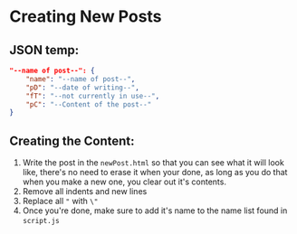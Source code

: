 # Creating New Posts
## JSON temp:
```json
"--name of post--": {
	"name": "--name of post--",
	"pD": "--date of writing--",
	"fT": "--not currently in use--",
	"pC": "--Content of the post--"
}
```
## Creating the Content:
1. Write the post in the `newPost.html` so that you can see what it will look like, there's no need to erase it when your done, as long as you do that when you make a new one, you clear out it's contents.
2. Remove all indents and new lines
3. Replace all  `"` with `\"`
4. Once you're done, make sure to add it's name to the name list found in `script.js`